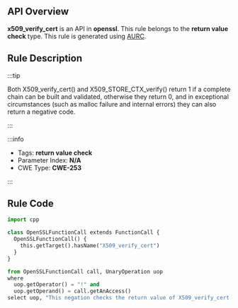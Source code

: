 ---
---


## API Overview
**x509_verify_cert** is an API in **openssl**. This rule belongs to the **return value check** type. This rule is generated using [AURC](../../tools/AURC).
## Rule Description

:::tip

Both X509_verify_cert() and X509_STORE_CTX_verify() return 1 if a complete chain can be built and validated, otherwise they return 0, and in exceptional circumstances (such as malloc failure and internal errors) they can also return a negative code.

:::

:::info

- Tags: **return value check**
- Parameter Index: **N/A**
- CWE Type: **CWE-253**

:::

## Rule Code
```python
import cpp

class OpenSSLFunctionCall extends FunctionCall {
  OpenSSLFunctionCall() {
    this.getTarget().hasName("X509_verify_cert")
  }
}

from OpenSSLFunctionCall call, UnaryOperation uop
where
  uop.getOperator() = "!" and
  uop.getOperand() = call.getAnAccess()
select uop, "This negation checks the return value of X509_verify_cert."
```